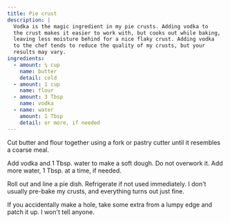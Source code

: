 ```yaml
---
title: Pie crust
description: |
  Vodka is the magic ingredient in my pie crusts. Adding vodka to
  the crust makes it easier to work with, but cooks out while baking,
  leaving less moisture behind for a nice flaky crust. Adding vodka
  to the chef tends to reduce the quality of my crusts, but your
  results may vary.
ingredients:
  - amount: ¼ cup
    name: butter
    detail: cold
  - amount: 1 cup
    name: flour
  - amount: 3 Tbsp
    name: vodka
  - name: water
    amount: 1 Tbsp
    detail: or more, if needed
---
```


Cut butter and flour together using a fork or pastry cutter until it resembles a coarse meal.

Add vodka and 1 Tbsp. water to make a soft dough. Do not overwork it. Add more water, 1 Tbsp. at a time, if needed.

Roll out and line a pie dish. Refrigerate if not used immediately. I don't usually pre-bake my crusts, and everything turns out just fine.

If you accidentally make a hole, take some extra from a lumpy edge and patch it up. I won't tell anyone.
